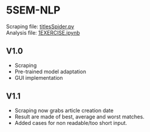 # 5SEM-NLP
Scraping file: [titlesSpider.py](finance_scraper/spiders/titlesSpider.py) <br>
Analysis file: [1EXERCISE.ipynb](finance_scraper/1EXERCISE.ipynb)

## V1.0
- Scraping
- Pre-trained model adaptation
- GUI implementation
## V1.1
- Scraping now grabs article creation date
- Result are made of best, average and worst matches.
- Added cases for non readable/too short input.
